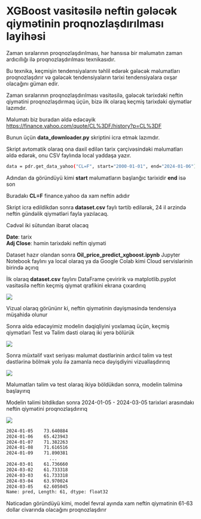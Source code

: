 #  XGBoost vasitəsilə neftin gələcək qiymətinin proqnozlaşdırılması layihəsi 

Zaman sıralarının proqnozlaşdırılması, hər hansısa bir məlumatın zaman ardıcıllığı ilə proqnozlaşdırılması texnikasıdır. 

Bu texnika, keçmişin tendensiyalarını təhlil edərək gələcək məlumatları proqnozlaşdırır və gələcək tendensiyaların tarixi tendensiyalara oxşar olacağını güman edir.

Zaman sıralarının proqnozlaşdırılması vasitəsilə, gələcək tarixdəki neftin qiymətini proqnozlaşdırmaq üçün, bizə ilk olaraq keçmiş tarixdəki qiymətlər lazımdır.

Məlumatı biz buradan əldə edəcəyik https://finance.yahoo.com/quote/CL%3DF/history?p=CL%3DF

Bunun üçün **data_downloader.py** skriptini icra etmək lazımdır.

Skript avtomatik olaraq ona daxil edilən tarix çərçivəsindəki məlumatları əldə edərək, onu CSV faylında local yaddaşa yazır.


```bash
data = pdr.get_data_yahoo("CL=F", start="2000-01-01", end="2024-01-06")
```
Adından da göründüyü kimi **start** məlumatların başlanğıc tarixidir **end** isə son

Buradakı **CL=F** finance.yahoo da xam neftin adıdır

Skript icra edildikdən sonra **dataset.csv** faylı tərtib edilərək, 24 il ərzində neftin gündəlik qiymətləri fayla yazılacaq.

Cədvəl iki sütundan ibarət olacaq

**Date**: tarix<br>
**Adj Close**: həmin tarixdəki neftin qiyməti

 Dataset hazır olandan sonra **Oil_price_predict_xgboost.ipynb** Jupyter Notebook faylını ya local olaraq ya da Google Colab kimi Cloud servislərinin birində açırıq

 İlk olaraq **dataset.csv** faylını DataFrame çeviririk və matplotlib.pyplot vasitəsilə neftin keçmiş qiymət qrafikini ekrana çıxardırıq

<img src="https://i.postimg.cc/PfpCNJ94/1.png">

 Vizual olaraq görününr ki, neftin qiymətinin dəyişməsində tendensiya müşahidə olunur


Sonra əldə edəcəyimiz modelin dəqiqliyini yoxlamaq üçün, keçmiş qiymətləri Test və Təlim dəsti olaraq iki yerə bölürük

<img src="https://i.postimg.cc/GmVYhfxM/2.png">


Sonra müxtəlif vaxt seriyası məlumat dəstlərinin ardıcıl təlim və test dəstlərinə bölmək yolu ilə zamanla necə dəyişdiyini vizuallaşdırırıq

<img src="https://i.postimg.cc/T3RNJK88/3.png">


Məlumatları təlim və test olaraq ikiyə böldükdən sonra, modelin təliminə başlayırıq 

Modelin təlimi bitdikdən sonra 2024-01-05 - 2024-03-05 tarixləri arasındakı neftin qiymətini proqnozlaşdırırıq


<img src="https://i.postimg.cc/Bn4Z5BQq/predict.png">

```bash
2024-01-05    73.640884
2024-01-06    65.423943
2024-01-07    71.382263
2024-01-08    71.616516
2024-01-09    71.890381
                ...    
2024-03-01    61.736660
2024-03-02    61.733318
2024-03-03    61.733318
2024-03-04    63.970024
2024-03-05    62.605045
Name: pred, Length: 61, dtype: float32
```

Nəticədən göründüyü kimi, model fevral ayında xam neftin qiymətinin 61-63 dollar civarında olacağını proqnozlaşdırır

